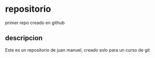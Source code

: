 # repositorio
primer repo creado en github

## descripcion
Este es un repositorio de juan manuel, creado solo para un curso de git
